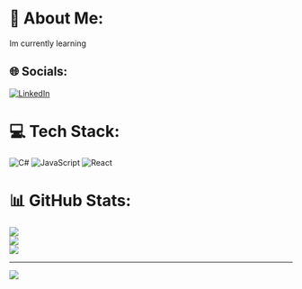 # 💫 About Me:
Im currently learning<br>


## 🌐 Socials:
[![LinkedIn](https://img.shields.io/badge/LinkedIn-%230077B5.svg?logo=linkedin&logoColor=white)](https://linkedin.com/in/ömercan-cansever) 

# 💻 Tech Stack:
![C#](https://img.shields.io/badge/c%23-%23239120.svg?style=for-the-badge&logo=csharp&logoColor=white) ![JavaScript](https://img.shields.io/badge/javascript-%23323330.svg?style=for-the-badge&logo=javascript&logoColor=%23F7DF1E) ![React](https://img.shields.io/badge/react-%2320232a.svg?style=for-the-badge&logo=react&logoColor=%2361DAFB)
# 📊 GitHub Stats:
![](https://github-readme-stats.vercel.app/api?username=omercansever&theme=dark&hide_border=true&include_all_commits=true&count_private=true)<br/>
![](https://github-readme-streak-stats.herokuapp.com/?user=omercansever&theme=dark&hide_border=true)<br/>
![](https://github-readme-stats.vercel.app/api/top-langs/?username=omercansever&theme=dark&hide_border=true&include_all_commits=true&count_private=true&layout=compact)

---
[![](https://visitcount.itsvg.in/api?id=omercansever&icon=0&color=0)](https://visitcount.itsvg.in)

<!-- Proudly created with GPRM ( https://gprm.itsvg.in ) -->
